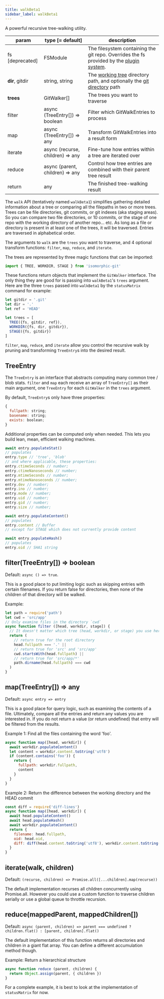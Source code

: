 ```yaml
---
title: walkBeta1
sidebar_label: walkBeta1
---
```


A powerful recursive tree-walking utility.

| param           | type [= default]                 | description                                                                                                    |
| --------------- | -------------------------------- | -------------------------------------------------------------------------------------------------------------- |
| fs [deprecated] | FSModule                         | The filesystem containing the git repo. Overrides the fs provided by the [plugin system](./plugin_fs.md).      |
| **dir**, gitdir | string, string                   | The [working tree](dir-vs-gitdir.md) directory path, and optionally the [git directory](dir-vs-gitdir.md) path |
| **trees**       | GitWalker[]                      | The trees you want to traverse                                                                                 |
| filter          | async (TreeEntry[]) => boolean   | Filter which GitWalkEntries to process                                                                         |
| map             | async (TreeEntry[]) => any       | Transform GitWalkEntries into a result form                                                                    |
| iterate         | async (recurse, children) => any | Fine-tune how entries within a tree are iterated over                                                          |
| reduce          | async (parent, children) => any  | Control how tree entries are combined with their parent tree result                                            |
| return          | any                              | The finished tree-walking result                                                                               |


The `walk` API (tentatively named `walkBeta1`) simplifies gathering detailed information about a tree or comparing all the filepaths in two or more trees.
Trees can be file directories, git commits, or git indexes (aka staging areas).
So you can compare two file directories, or 10 commits, or the stage of one repo with the working directory of another repo... etc.
As long as a file or directory is present in at least one of the trees, it will be traversed.
Entries are traversed in alphabetical order.

The arguments to `walk` are the `trees` you want to traverse, and 4 optional transform functions:
 `filter`, `map`, `reduce`, and `iterate`.

The trees are represented by three magic functions that can be imported:
```js
import { TREE, WORKDIR, STAGE } from 'isomorphic-git'
```

These functions return objects that implement the `GitWalker` interface.
The only thing they are good for is passing into `walkBeta1`'s `trees` argument.
Here are the three `trees` passed into `walkBeta1` by the `statusMatrix` command for example:
```js
let gitdir = '.git'
let dir = '.'
let ref = 'HEAD'

let trees = [
  TREE({fs, gitdir, ref}),
  WORKDIR({fs, dir, gitdir}),
  STAGE({fs, gitdir})
]
```

`filter`, `map`, `reduce`, and `iterate` allow you control the recursive walk by pruning and transforming `TreeEntry`s into the desired result.

## TreeEntry
The `TreeEntry` is an interface that abstracts computing many common tree / blob stats.
`filter` and `map` each receive an array of `TreeEntry[]` as their main argument, one `TreeEntry` for each `GitWalker` in the `trees` argument.

By default, `TreeEntry`s only have three properties:
```js
{
  fullpath: string;
  basename: string;
  exists: boolean;
}
```

Additional properties can be computed only when needed. This lets you build lean, mean, efficient walking machines.
```js
await entry.populateStat()
// populates
entry.type // 'tree', 'blob'
// and where applicable, these properties:
entry.ctimeSeconds // number;
entry.ctimeNanoseconds // number;
entry.mtimeSeconds // number;
entry.mtimeNanoseconds // number;
entry.dev // number;
entry.ino // number;
entry.mode // number;
entry.uid // number;
entry.gid // number;
entry.size // number;
```

```js
await entry.populateContent()
// populates
entry.content // Buffer
// except for STAGE which does not currently provide content
```

```js
await entry.populateHash()
// populates
entry.oid // SHA1 string
```

## filter(TreeEntry[]) => boolean

Default: `async () => true`.

This is a good place to put limiting logic such as skipping entries with certain filenames.
If you return false for directories, then none of the children of that directory will be walked.

Example:
```js
let path = require('path')
let cwd = 'src/app'
// Only examine files in the directory `cwd`
async function filter ([head, workdir, stage]) {
  // It doesn't matter which tree (head, workdir, or stage) you use here.
  return (
    // return true for the root directory
    head.fullpath === '.' ||
    // return true for 'src' and 'src/app'
    cwd.startsWith(head.fullpath) ||
    // return true for 'src/app/*'
    path.dirname(head.fullpath) === cwd
  )
}
```

## map(TreeEntry[]) => any

Default: `async entry => entry`

This is a good place for query logic, such as examining the contents of a file.
Ultimately, compare all the entries and return any values you are interested in.
If you do not return a value (or return undefined) that entry will be filtered from the results.

Example 1: Find all the files containing the word 'foo'.
```js
async function map([head, workdir]) {
  await workdir.populateContent()
  let content = workdir.content.toString('utf8')
  if (content.contains('foo')) {
    return {
      fullpath: workdir.fullpath,
      content
    }
  }
}

```

Example 2: Return the difference between the working directory and the HEAD commit
```js
const diff = require('diff-lines')
async function map([head, workdir]) {
  await head.populateContent()
  await head.populateHash()
  await workdir.populateContent()
  return {
    filename: head.fullpath,
    oid: head.oid,
    diff: diff(head.content.toString('utf8'), workdir.content.toString('utf8'))
  }
}
```

## iterate(walk, children)

Default: `(recurse, children) => Promise.all([...children].map(recurse))`

The default implementation recurses all children concurrently using Promise.all.
However you could use a custom function to traverse children serially or use a global queue to throttle recursion.

## reduce(mappedParent, mappedChildren[])

Default: `async (parent, children) => parent === undefined ? children.flat() : [parent, children].flat()`

The default implementation of this function returns all directories and children in a giant flat array.
You can define a different accumulation method though.

Example: Return a hierarchical structure
```js
async function reduce (parent, children) {
  return Object.assign(parent, { children })
}
```

For a complete example, it is best to look at the implementation of `statusMatrix` for now.

